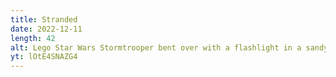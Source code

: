 ```yaml
---
title: Stranded
date: 2022-12-11
length: 42
alt: Lego Star Wars Stormtrooper bent over with a flashlight in a sandy enviroment.
yt: lOtE4SNAZG4
---
```


